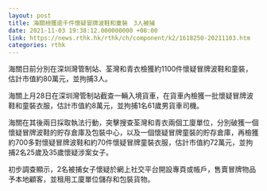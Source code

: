 ```yaml
---
layout: post
title: 海關檢獲逾千件懷疑冒牌波鞋和童裝　3人被捕
date: 2021-11-03 19:38:12.000000000 +08:00
link: https://news.rthk.hk/rthk/ch/component/k2/1618250-20211103.htm
categories: rthk
---
```


海關日前分別在深圳灣管制站、荃灣和青衣檢獲約1100件懷疑冒牌波鞋和童裝，估計市值約80萬元，並拘捕3人。

海關上月28日在深圳灣管制站截查一輛入境貨車，在貨車內檢獲一批懷疑冒牌波鞋和童裝衣服，估計市值約8萬元，並拘捕1名61歲男貨車司機。

海關在其後兩日採取執法行動，突擊搜查荃灣和青衣兩個工廈單位，分別破獲一個懷疑冒牌波鞋的貯存倉庫及包裝中心，以及一個懷疑冒牌童裝的貯存倉庫，再檢獲約700多對懷疑冒牌波鞋和約70件懷疑冒牌童裝衣服，估計市值約72萬元，並拘捕2名25歲及35歲懷疑涉案女子。

初步調查顯示，2名被捕女子懷疑於網上社交平台開設專頁或帳戶，售賣冒牌物品予本地顧客，並租用工廈單位儲存和包裝貨物。
